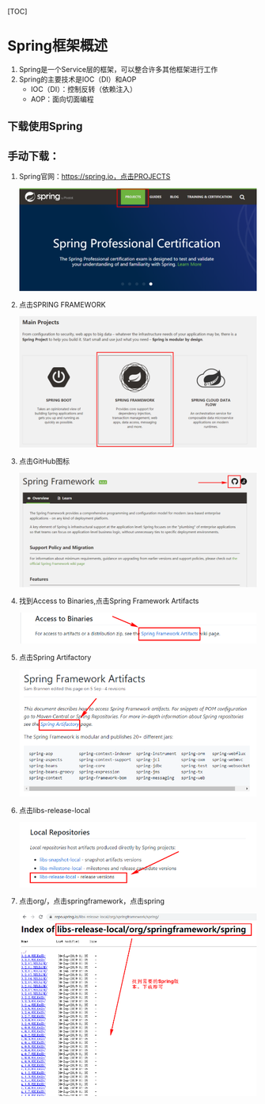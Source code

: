 [TOC]



# Spring框架概述

1. Spring是一个Service层的框架，可以整合许多其他框架进行工作
2. Spring的主要技术是IOC（DI）和AOP
   - IOC（DI）：控制反转（依赖注入）
   - AOP：面向切面编程

## 下载使用Spring

## 手动下载：

1. Spring官网：https://spring.io，点击PROJECTS

   ![](img\Spring手动下载.png)

2. 点击SPRING FRAMEWORK

   ![](img\Spring手动下载2.png)

3. 点击GitHub图标

   ![](img\Spring手动下载3.png)

4. 找到Access to Binaries,点击Spring Framework Artifacts

   ![](img\Spring手动下载4.png)

5. 点击Spring Artifactory

   ![](img\Spring手动下载5.png)

6. 点击libs-release-local

   ![](img\Spring手动下载6.png)

7. 点击org/，点击springframework，点击spring

   ![](img\Spring手动下载7.png)

